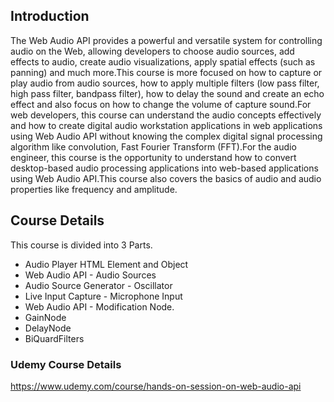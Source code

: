 ## Introduction

The Web Audio API provides a powerful and versatile system for controlling audio on the Web, allowing developers to choose audio sources, add effects to audio, create audio visualizations, apply spatial effects (such as panning) and much more.This course is more focused on how to capture or play audio from audio sources, how to apply multiple filters (low pass filter, high pass filter, bandpass filter), how to delay the sound and create an echo effect and also focus on how to change the volume of capture sound.For web developers, this course can understand the audio concepts effectively and how to create digital audio workstation applications in web applications using Web Audio API without knowing the complex digital signal processing algorithm like convolution, Fast Fourier Transform (FFT).For the audio engineer, this course is the opportunity to understand how to convert desktop-based audio processing applications into web-based applications using Web Audio API.This course also covers the basics of audio and audio properties like frequency and amplitude.

## Course Details
This course is divided into 3 Parts.

- Audio Player HTML Element and Object
- Web Audio API - Audio Sources
- Audio Source Generator - Oscillator
- Live Input Capture - Microphone Input
- Web Audio API - Modification Node.
- GainNode
- DelayNode
- BiQuardFilters

### Udemy Course Details

https://www.udemy.com/course/hands-on-session-on-web-audio-api
